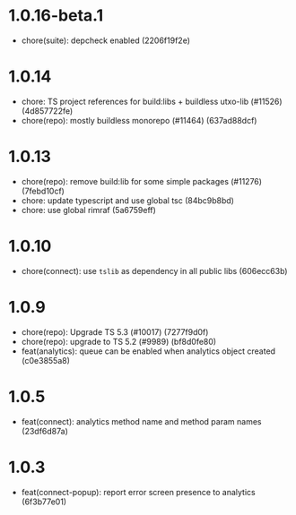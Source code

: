 # 1.0.16-beta.1

-   chore(suite): depcheck enabled (2206f19f2e)

# 1.0.14

-   chore: TS project references for build:libs + buildless utxo-lib (#11526) (4d857722fe)
-   chore(repo): mostly buildless monorepo (#11464) (637ad88dcf)

# 1.0.13

-   chore(repo): remove build:lib for some simple packages (#11276) (7febd10cf)
-   chore: update typescript and use global tsc (84bc9b8bd)
-   chore: use global rimraf (5a6759eff)

# 1.0.10

-   chore(connect): use `tslib` as dependency in all public libs (606ecc63b)

# 1.0.9

-   chore(repo): Upgrade TS 5.3 (#10017) (7277f9d0f)
-   chore(repo): upgrade to TS 5.2 (#9989) (bf8d0fe80)
-   feat(analytics): queue can be enabled when analytics object created (c0e3855a8)

# 1.0.5

-   feat(connect): analytics method name and method param names (23df6d87a)

# 1.0.3

-   feat(connect-popup): report error screen presence to analytics (6f3b77e01)
